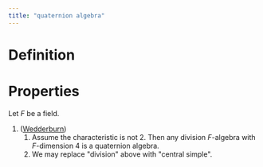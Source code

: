 ```yaml
---
title: "quaternion algebra"
---
```


# Definition

# Properties
Let $F$ be a field.
1. ([Wedderburn](ntpy/Wedderburn.md)) 
	1. Assume the characteristic is not 2. Then any division $F$-algebra with $F$-dimension 4 is a quaternion algebra.
	2. We may replace "division" above with "central simple".
